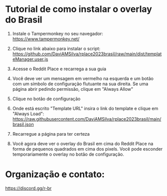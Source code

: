 # Tutorial de como instalar o overlay do Brasil

1. Instale o Tampermonkey no seu navegador:
https://www.tampermonkey.net/

2. Clique no link abaixo para instalar o script:
https://github.com/DaviAMSilva/rplace2023brasil/raw/main/dist/templateManager.user.js

3. Acesse o Reddit Place e recarrega a sua guia

4. Você deve ver um mensagem em vermelho na esquerda e um botão com um símbolo de configuração flutuante na sua direita. Se uma página abrir pedindo permissão, clique em "Always Allow"

5. Clique no botão de configuração

6. Onde está escrito "Template URL" insira o link do template e clique em "Always Load":
https://raw.githubusercontent.com/DaviAMSilva/rplace2023brasil/main/brasil.json

7. Recarregue a página para ter certeza

8. Você agora deve ver o overlay do Brasil em cima do Reddit Place na forma de pequenos quadrados em cima dos pixels. Você pode esconder temporariamente o overlay no botão de configuração.

# Organização e contato:
https://discord.gg/r-br